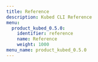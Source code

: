 ```yaml
---
title: Reference
description: Kubed CLI Reference
menu:
  product_kubed_0.5.0:
    identifier: reference
    name: Reference
    weight: 1000
menu_name: product_kubed_0.5.0
---
```

